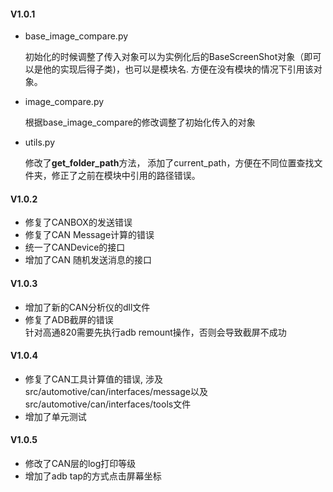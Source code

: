#### V1.0.1

- base_image_compare.py

  初始化的时候调整了传入对象可以为实例化后的BaseScreenShot对象（即可以是他的实现后得子类)，也可以是模块名. 方便在没有模块的情况下引用该对象。

- image_compare.py

  根据base_image_compare的修改调整了初始化传入的对象

- utils.py

  修改了**get_folder_path**方法， 添加了current_path，方便在不同位置查找文件夹，修正了之前在模块中引用的路径错误。

#### V1.0.2

- 修复了CANBOX的发送错误
- 修复了CAN Message计算的错误
- 统一了CANDevice的接口
- 增加了CAN 随机发送消息的接口

#### V1.0.3
- 增加了新的CAN分析仪的dll文件
- 修复了ADB截屏的错误  
    针对高通820需要先执行adb remount操作，否则会导致截屏不成功
    
#### V1.0.4
- 修复了CAN工具计算值的错误, 涉及src/automotive/can/interfaces/message以及src/automotive/can/interfaces/tools文件
- 增加了单元测试

#### V1.0.5
- 修改了CAN层的log打印等级
- 增加了adb tap的方式点击屏幕坐标


